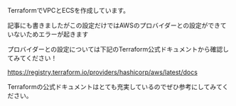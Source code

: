 TerraformでVPCとECSを作成しています。

記事にも書きましたがこの設定だけではAWSのプロバイダーとの設定ができていないためエラーが起きます

プロバイダーとの設定については下記のTerraform公式ドキュメントから確認してみてください！

https://registry.terraform.io/providers/hashicorp/aws/latest/docs

Terraformの公式ドキュメントはとても充実しているのでぜひ参考にしてみてください。

